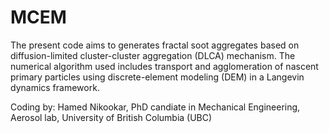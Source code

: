 # MCEM

The present code aims to generates fractal soot aggregates based on diffusion-limited cluster-cluster aggregation (DLCA) mechanism. The numerical algorithm used includes transport and agglomeration of nascent primary particles using discrete-element modeling (DEM) in a Langevin dynamics framework.

Coding by: Hamed Nikookar, PhD candiate in Mechanical Engineering, Aerosol lab, University of British Columbia (UBC)
